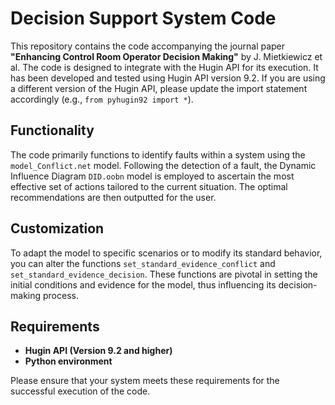 # **Decision Support System Code**

This repository contains the code accompanying the journal paper **"Enhancing Control Room Operator Decision Making"** by J. Mietkiewicz et al. The code is designed to integrate with the Hugin API for its execution. It has been developed and tested using Hugin API version 9.2. If you are using a different version of the Hugin API, please update the import statement accordingly (e.g., `from pyhugin92 import *`).

## **Functionality**
The code primarily functions to identify faults within a system using the `model_Conflict.net` model. Following the detection of a fault, the Dynamic Influence Diagram `DID.oobn` model is employed to ascertain the most effective set of actions tailored to the current situation. The optimal recommendations are then outputted for the user.

## **Customization**
To adapt the model to specific scenarios or to modify its standard behavior, you can alter the functions `set_standard_evidence_conflict` and `set_standard_evidence_decision`. These functions are pivotal in setting the initial conditions and evidence for the model, thus influencing its decision-making process.

## **Requirements**
- **Hugin API (Version 9.2 and higher)**
- **Python environment**

Please ensure that your system meets these requirements for the successful execution of the code.

